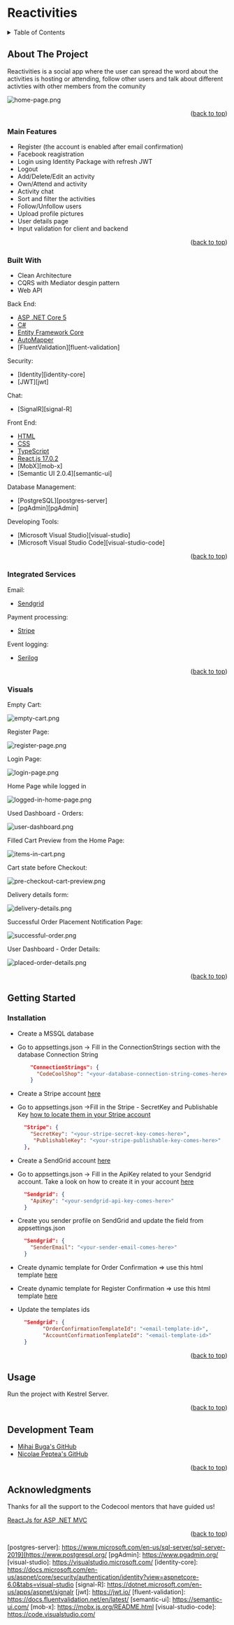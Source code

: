 
<div id="top"></div>

# Reactivities

<!-- TABLE OF CONTENTS -->
<details>
  <summary>Table of Contents</summary>
  <ol>
    <li>
      <a href="#about-the-project">About The Project</a>
      <ul>
        <li><a href="#main-features">Main Features</a></li>
        <li><a href="#integrated-services">Integrated Services</a></li>
        <li><a href="#built-with">Built With</a></li>
        <li><a href="#visuals">Visuals</a></li>
      </ul>
    </li>
    <li>
      <a href="#getting-started">Getting Started</a>
      <ul>
        <li><a href="#installation">Installation</a></li>
      </ul>
    </li>
    <li><a href="#usage">Usage</a></li>
    <li><a href="#acknowledgments">Acknowledgments</a></li>
  </ol>
</details>



<!-- ABOUT THE PROJECT -->
## About The Project

Reactivities is a social app where the user can spread the word about the activities is hosting or attending, follow other users and talk about different activties with other members from the comunity

![home-page.png][home-page]


<p align="right">(<a href="#top">back to top</a>)</p>


### Main Features

- Register (the account is enabled after email confirmation)
- Facebook reagistration
- Login using Identity Package with refresh JWT
- Logout
- Add/Delete/Edit an activity
- Own/Attend and activity
- Activity chat
- Sort and filter the activities
- Follow/Unfollow users
- Upload profile pictures
- User details page
- Input validation for client and backend

<p align="right">(<a href="#top">back to top</a>)</p>

### Built With

* Clean Architecture
* CQRS with Mediator desgin pattern
* Web API

Back End:
* [ASP .NET Core 5][asp-net-core]
* [C#][c#]
* [Entity Framework Core][ef-core]
* [AutoMapper][auto-mapper]
* [FluentValidation][fluent-validation]

Security:
* [Identity][identity-core]
* [JWT][jwt] 

Chat:
* [SignalR][signal-R]

Front End:
* [HTML][html]
* [CSS][css]
* [TypeScript][ts]
* [React.js 17.0.2][react]
* [MobX][mob-x]
* [Semantic UI 2.0.4][semantic-ui]


Database Management:
* [PostgreSQL][postgres-server]
* [pgAdmin][pgAdmin]

Developing Tools:
* [Microsoft Visual Studio][visual-studio]
* [Microsoft Visual Studio Code][visual-studio-code]

<p align="right">(<a href="#top">back to top</a>)</p>


### Integrated Services

Email:
* [Sendgrid][sendgrid]

Payment processing:
* [Stripe][stripe]

Event logging:
* [Serilog][serilog]

<p align="right">(<a href="#top">back to top</a>)</p>

### Visuals

Empty Cart:

![empty-cart.png][empty-cart]

Register Page:

![register-page.png][register-page]

Login Page:

![login-page.png][login-page]

Home Page while logged in

![logged-in-home-page.png][logged-in-home-page]

Used Dashboard - Orders:

![user-dashboard.png][user-dashboard]

Filled Cart Preview from the Home Page:

![items-in-cart.png][items-in-cart]

Cart state before Checkout:

![pre-checkout-cart-preview.png][pre-checkout-cart-preview]

Delivery details form:

![delivery-details.png][delivery-details]

Successful Order Placement Notification Page:

![successful-order.png][successful-order]

User Dashboard - Order Details:

![placed-order-details.png][placed-order-details]

<p align="right">(<a href="#top">back to top</a>)</p>


<!-- GETTING STARTED -->
## Getting Started

### Installation

-  Create a MSSQL database
- Go to appsettings.json -> Fill in the ConnectionStrings section with the database Connection String

  ```json
      "ConnectionStrings": {
        "CodeCoolShop": "<your-database-connection-string-comes-here>",
      }
  ```

- Create a Stripe account [here][registerStripe]
- Go to appsettings.json ->Fill in the Stripe - SecretKey and Publishable Key [how to locate them in your Stripe account][stripeKey]
    ```json
      "Stripe": {
        "SecretKey": "<your-stripe-secret-key-comes-here>",
         "PublishableKey": "<your-stripe-publishable-key-comes-here>"
      },
    ```
- Create a SendGrid account [here](https://signup.sendgrid.com/)
- Go to appsettings.json -> Fill in the ApiKey related to your Sendgrid account. Take a look on how to create it in your account [here][sendgrid-key]
	```json
      "Sendgrid": {
        "ApiKey": "<your-sendgrid-api-key-comes-here>"
      }
	```
- Create you sender profile on SendGrid and update the field from appsettings.json
	```json
      "Sendgrid": {
        "SenderEmail": "<your-sender-email-comes-here>"
      }
	```
- Create dynamic template for Order Confirmation => use this html template [here][order-email]
-  Create dynamic template for Register Confirmation => use this html template [here][registration-email]
- Update the templates ids
	```json
      "Sendgrid": {
            "OrderConfirmationTemplateId": "<email-template-id>",
		    "AccountConfirmationTemplateId": "<email-template-id>"
      }
	```

<p align="right">(<a href="#top">back to top</a>)</p>



<!-- USAGE EXAMPLES -->
## Usage

Run the project with Kestrel Server.

<p align="right">(<a href="#top">back to top</a>)</p>


## Development Team

* [Mihai Buga's GitHub][mihai-buga]
* [Nicolae Peptea's GitHub][nicolae-peptea]

<p align="right">(<a href="#top">back to top</a>)</p>

<!-- ACKNOWLEDGMENTS -->
## Acknowledgments

Thanks for all the support to the Codecool mentors that have guided us!

[React.Js for ASP .NET MVC][react-net]

<p align="right">(<a href="#top">back to top</a>)</p>



<!-- MARKDOWN LINKS & IMAGES -->
[contributors-shield]: https://img.shields.io/github/contributors/othneildrew/Best-README-Template.svg?style=for-the-badge
[contributors-url]: https://github.com/mihaibuga/online-shop/graphs/contributors
[linkedin-shield]: https://img.shields.io/badge/-LinkedIn-black.svg?style=for-the-badge&logo=linkedin&colorB=555
[linkedin-url]: https://www.linkedin.com/in/mihai-buga

[asp-net-core]: https://dotnet.microsoft.com/en-us/learn/aspnet/what-is-aspnet-core
[ef-core]: https://docs.microsoft.com/en-us/ef/core/
[auto-mapper]: https://automapper.org/
[c#]: https://docs.microsoft.com/en-us/dotnet/csharp/
[html]: https://html.com/
[css]: https://www.w3.org/Style/CSS/Overview.en.html
[ts]: https://www.typescriptlang.org/
[react]: https://reactjs.org/
[react-net]: https://reactjs.net/
[postgres-server]: https://www.microsoft.com/en-us/sql-server/sql-server-2019](https://www.postgresql.org/
[pgAdmin]: https://www.pgadmin.org/
[visual-studio]: https://visualstudio.microsoft.com/
[identity-core]: https://docs.microsoft.com/en-us/aspnet/core/security/authentication/identity?view=aspnetcore-6.0&tabs=visual-studio
[signal-R]: https://dotnet.microsoft.com/en-us/apps/aspnet/signalr
[jwt]: https://jwt.io/
[fluent-validation]: https://docs.fluentvalidation.net/en/latest/
[semantic-ui]: https://semantic-ui.com/
[mob-x]: https://mobx.js.org/README.html
[visual-studio-code]: https://code.visualstudio.com/

[mihai-buga]: https://github.com/mihaibuga
[nicolae-peptea]: https://github.com/Nicolae-Peptea

[sendgrid]: https://sendgrid.com/
[sendgrid-key]: https://docs.sendgrid.com/ui/account-and-settings/api-keys#managing-api-keys
[order-email]: https://res.cloudinary.com/dqwtm9fw1/raw/upload/v1642501179/CodeCoolShop/email-confirmation_tsqcmw.html
[registration-email]: https://res.cloudinary.com/dqwtm9fw1/raw/upload/v1642501179/CodeCoolShop/email-confirmation_tsqcmw.html

[stripe]: https://stripe.com/

[stripeKey]: https://support.stripe.com/questions/locate-api-keys-in-the-dashboard#:~:text=Locate%20API%20keys%20in%20the%20Dashboard%20%3A%20Stripe%3A%20Help%20%26%20Support&text=Users%20with%20Administrator%20permissions%20can,and%20clicking%20on%20API%20Keys
[registerStripe]: https://dashboard.stripe.com/register

[serilog]: https://serilog.net/

[home-page]: https://res.cloudinary.com/dqwtm9fw1/image/upload/v1653228196/Reactivties/home_page_extvsd.png
[empty-cart]: https://res.cloudinary.com/dqwtm9fw1/image/upload/v1642429623/CodeCoolShop/empty-cart_mjprbo.png
[register-page]: https://res.cloudinary.com/dqwtm9fw1/image/upload/v1642429634/CodeCoolShop/register-page_mmukdc.png
[login-page]: https://res.cloudinary.com/dqwtm9fw1/image/upload/v1642429633/CodeCoolShop/login-page_txknrt.png
[logged-in-home-page]: https://res.cloudinary.com/dqwtm9fw1/image/upload/v1642429634/CodeCoolShop/logged-in-home-page_xdem86.png
[user-dashboard]: https://res.cloudinary.com/dqwtm9fw1/image/upload/v1642429633/CodeCoolShop/user-dashboard_ulsy8e.png
[items-in-cart]: https://res.cloudinary.com/dqwtm9fw1/image/upload/v1642429634/CodeCoolShop/items-in-cart_ggelhm.png
[pre-checkout-cart-preview]: https://res.cloudinary.com/dqwtm9fw1/image/upload/v1642429633/CodeCoolShop/pre-checkout-cart-preview_zwezdv.png
[delivery-details]: https://res.cloudinary.com/dqwtm9fw1/image/upload/v1642429612/CodeCoolShop/delivery-details_mqbys6.png
[successful-order]: https://res.cloudinary.com/dqwtm9fw1/image/upload/v1642429634/CodeCoolShop/successful-order_ycmwbf.png
[placed-order-details]: https://res.cloudinary.com/dqwtm9fw1/image/upload/v1642429633/CodeCoolShop/placed-order-details_rm8xz0.png

